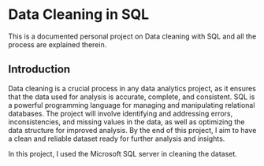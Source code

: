 # Data Cleaning in SQL
This is a documented personal project on Data cleaning with SQL and all the process are explained therein.


## Introduction
Data cleaning is a crucial process in any data analytics project, as it ensures that the data used for analysis is accurate, complete, and consistent. SQL is a powerful programming language for managing and manipulating relational databases. The project will involve identifying and addressing errors, inconsistencies, and missing values in the data, as well as optimizing the data structure for improved analysis. By the end of this project, I aim to have a clean and reliable dataset ready for further analysis and insights.

In this project, I used the Microsoft SQL server in cleaning the dataset.
